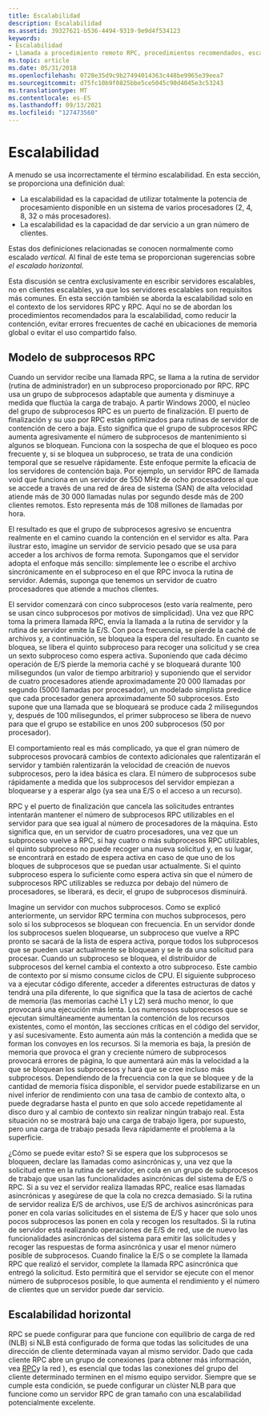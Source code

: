 ```yaml
---
title: Escalabilidad
description: Escalabilidad
ms.assetid: 39327621-b536-4494-9319-9e9d4f534123
keywords:
- Escalabilidad
- Llamada a procedimiento remoto RPC, procedimientos recomendados, escalabilidad
ms.topic: article
ms.date: 05/31/2018
ms.openlocfilehash: 0728e35d9c9b27494014363c448be9965e39eea7
ms.sourcegitcommit: d75fc10b9f0825bbe5ce5045c90d4045e3c53243
ms.translationtype: MT
ms.contentlocale: es-ES
ms.lasthandoff: 09/13/2021
ms.locfileid: "127473560"
---
```

# <a name="scalability"></a>Escalabilidad

A menudo se usa incorrectamente el término escalabilidad. En esta sección, se proporciona una definición dual:

-   La escalabilidad es la capacidad de utilizar totalmente la potencia de procesamiento disponible en un sistema de varios procesadores (2, 4, 8, 32 o más procesadores).
-   La escalabilidad es la capacidad de dar servicio a un gran número de clientes.

Estas dos definiciones relacionadas se conocen normalmente como escalado *vertical.* Al final de este tema se proporcionan sugerencias sobre *el escalado horizontal.*

Esta discusión se centra exclusivamente en escribir servidores escalables, no en clientes escalables, ya que los servidores escalables son requisitos más comunes. En esta sección también se aborda la escalabilidad solo en el contexto de los servidores RPC y RPC. Aquí no se de abordan los procedimientos recomendados para la escalabilidad, como reducir la contención, evitar errores frecuentes de caché en ubicaciones de memoria global o evitar el uso compartido falso.

## <a name="rpc-threading-model"></a>Modelo de subprocesos RPC

Cuando un servidor recibe una llamada RPC, se llama a la rutina de servidor (rutina de administrador) en un subproceso proporcionado por RPC. RPC usa un grupo de subprocesos adaptable que aumenta y disminuye a medida que fluctúa la carga de trabajo. A partir Windows 2000, el núcleo del grupo de subprocesos RPC es un puerto de finalización. El puerto de finalización y su uso por RPC están optimizados para rutinas de servidor de contención de cero a baja. Esto significa que el grupo de subprocesos RPC aumenta agresivamente el número de subprocesos de mantenimiento si algunos se bloquean. Funciona con la sospecha de que el bloqueo es poco frecuente y, si se bloquea un subproceso, se trata de una condición temporal que se resuelve rápidamente. Este enfoque permite la eficacia de los servidores de contención baja. Por ejemplo, un servidor RPC de llamada void que funciona en un servidor de 550 MHz de ocho procesadores al que se accede a través de una red de área de sistema (SAN) de alta velocidad atiende más de 30 000 llamadas nulas por segundo desde más de 200 clientes remotos. Esto representa más de 108 millones de llamadas por hora.

El resultado es que el grupo de subprocesos agresivo se encuentra realmente en el camino cuando la contención en el servidor es alta. Para ilustrar esto, imagine un servidor de servicio pesado que se usa para acceder a los archivos de forma remota. Supongamos que el servidor adopta el enfoque más sencillo: simplemente lee o escribe el archivo sincrónicamente en el subproceso en el que RPC invoca la rutina de servidor. Además, suponga que tenemos un servidor de cuatro procesadores que atiende a muchos clientes.

El servidor comenzará con cinco subprocesos (esto varía realmente, pero se usan cinco subprocesos por motivos de simplicidad). Una vez que RPC toma la primera llamada RPC, envía la llamada a la rutina de servidor y la rutina de servidor emite la E/S. Con poca frecuencia, se pierde la caché de archivos y, a continuación, se bloquea la espera del resultado. En cuanto se bloquea, se libera el quinto subproceso para recoger una solicitud y se crea un sexto subproceso como espera activa. Suponiendo que cada décimo operación de E/S pierde la memoria caché y se bloqueará durante 100 milisegundos (un valor de tiempo arbitrario) y suponiendo que el servidor de cuatro procesadores atiende aproximadamente 20 000 llamadas por segundo (5000 llamadas por procesador), un modelado simplista predice que cada procesador genera aproximadamente 50 subprocesos. Esto supone que una llamada que se bloqueará se produce cada 2 milisegundos y, después de 100 milisegundos, el primer subproceso se libera de nuevo para que el grupo se estabilice en unos 200 subprocesos (50 por procesador).

El comportamiento real es más complicado, ya que el gran número de subprocesos provocará cambios de contexto adicionales que ralentizarán el servidor y también ralentizarán la velocidad de creación de nuevos subprocesos, pero la idea básica es clara. El número de subprocesos sube rápidamente a medida que los subprocesos del servidor empiezan a bloquearse y a esperar algo (ya sea una E/S o el acceso a un recurso).

RPC y el puerto de finalización que cancela las solicitudes entrantes intentarán mantener el número de subprocesos RPC utilizables en el servidor para que sea igual al número de procesadores de la máquina. Esto significa que, en un servidor de cuatro procesadores, una vez que un subproceso vuelve a RPC, si hay cuatro o más subprocesos RPC utilizables, el quinto subproceso no puede recoger una nueva solicitud y, en su lugar, se encontrará en estado de espera activa en caso de que uno de los bloques de subprocesos que se puedan usar actualmente. Si el quinto subproceso espera lo suficiente como espera activa sin que el número de subprocesos RPC utilizables se reduzca por debajo del número de procesadores, se liberará, es decir, el grupo de subprocesos disminuirá.

Imagine un servidor con muchos subprocesos. Como se explicó anteriormente, un servidor RPC termina con muchos subprocesos, pero solo si los subprocesos se bloquean con frecuencia. En un servidor donde los subprocesos suelen bloquearse, un subproceso que vuelve a RPC pronto se sacará de la lista de espera activa, porque todos los subprocesos que se pueden usar actualmente se bloquean y se le da una solicitud para procesar. Cuando un subproceso se bloquea, el distribuidor de subprocesos del kernel cambia el contexto a otro subproceso. Este cambio de contexto por sí mismo consume ciclos de CPU. El siguiente subproceso va a ejecutar código diferente, acceder a diferentes estructuras de datos y tendrá una pila diferente, lo que significa que la tasa de aciertos de caché de memoria (las memorias caché L1 y L2) será mucho menor, lo que provocará una ejecución más lenta. Los numerosos subprocesos que se ejecutan simultáneamente aumentan la contención de los recursos existentes, como el montón, las secciones críticas en el código del servidor, y así sucesivamente. Esto aumenta aún más la contención a medida que se forman los convoyes en los recursos. Si la memoria es baja, la presión de memoria que provoca el gran y creciente número de subprocesos provocará errores de página, lo que aumentará aún más la velocidad a la que se bloquean los subprocesos y hará que se cree incluso más subprocesos. Dependiendo de la frecuencia con la que se bloquee y de la cantidad de memoria física disponible, el servidor puede estabilizarse en un nivel inferior de rendimiento con una tasa de cambio de contexto alta, o puede degradarse hasta el punto en que solo accede repetidamente al disco duro y al cambio de contexto sin realizar ningún trabajo real. Esta situación no se mostrará bajo una carga de trabajo ligera, por supuesto, pero una carga de trabajo pesada lleva rápidamente el problema a la superficie.

¿Cómo se puede evitar esto? Si se espera que los subprocesos se bloqueen, declare las llamadas como asincrónicas y, una vez que la solicitud entre en la rutina de servidor, en cola en un grupo de subprocesos de trabajo que usan las funcionalidades asincrónicas del sistema de E/S o RPC. Si a su vez el servidor realiza llamadas RPC, realice esas llamadas asincrónicas y asegúrese de que la cola no crezca demasiado. Si la rutina de servidor realiza E/S de archivos, use E/S de archivos asincrónicas para poner en cola varias solicitudes en el sistema de E/S y hacer que solo unos pocos subprocesos las ponen en cola y recogen los resultados. Si la rutina de servidor está realizando operaciones de E/S de red, use de nuevo las funcionalidades asincrónicas del sistema para emitir las solicitudes y recoger las respuestas de forma asincrónica y usar el menor número posible de subprocesos. Cuando finalice la E/S o se complete la llamada RPC que realizó el servidor, complete la llamada RPC asincrónica que entregó la solicitud. Esto permitirá que el servidor se ejecute con el menor número de subprocesos posible, lo que aumenta el rendimiento y el número de clientes que un servidor puede dar servicio.

## <a name="scale-out"></a>Escalabilidad horizontal

RPC se puede configurar para que funcione con equilibrio de carga de red (NLB) si NLB está configurado de forma que todas las solicitudes de una dirección de cliente determinada vayan al mismo servidor. Dado que cada cliente RPC abre un grupo de conexiones (para obtener más información, vea [RPC](rpc-and-the-network.md)y la red ), es esencial que todas las conexiones del grupo del cliente determinado terminen en el mismo equipo servidor. Siempre que se cumple esta condición, se puede configurar un clúster NLB para que funcione como un servidor RPC de gran tamaño con una escalabilidad potencialmente excelente.

 

 




